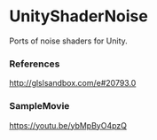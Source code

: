 # UnityShaderNoise
Ports of noise shaders for Unity.

### References
http://glslsandbox.com/e#20793.0

### SampleMovie
https://youtu.be/ybMpByO4pzQ
